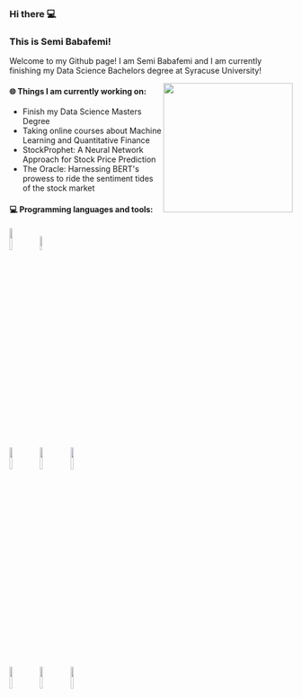 ### Hi there  💻
### This is Semi Babafemi!

Welcome to my Github page! I am Semi Babafemi and I am currently finishing my Data Science Bachelors degree at Syracuse University!  

<img align='right' src="https://media.giphy.com/media/M9gbBd9nbDrOTu1Mqx/giphy.gif" width="230">



#### 🌐 Things I am currently working on: 
- Finish my Data Science Masters Degree 
- Taking online courses about Machine Learning and Quantitative Finance 
- StockProphet: A Neural Network Approach for Stock Price Prediction
- The Oracle: Harnessing BERT's prowess to ride the sentiment tides of the stock market
  

#### :computer: Programming languages and tools: 
<code><img width="10%" src="https://www.vectorlogo.zone/logos/python/python-ar21.svg"></code>
<code><img width="8%" src="https://www.vectorlogo.zone/logos/r-project/r-project-icon.svg"></code>
<br />
<code><img width="10%" src="https://www.vectorlogo.zone/logos/pocoo_flask/pocoo_flask-ar21.svg"></code>
<code><img width="10%" src="https://www.vectorlogo.zone/logos/mysql/mysql-ar21.svg"></code>
<code><img width="10%" src="https://www.vectorlogo.zone/logos/mongodb/mongodb-ar21.svg"></code>
<br />
<code><img width="10%" src="https://www.vectorlogo.zone/logos/apache_spark/apache_spark-ar21.svg"></code>
<code><img width="10%" src="https://www.vectorlogo.zone/logos/apache_hadoop/apache_hadoop-ar21.svg"></code>
<code><img width="10%" src="https://www.vectorlogo.zone/logos/git-scm/git-scm-ar21.svg"></code>
</p>
